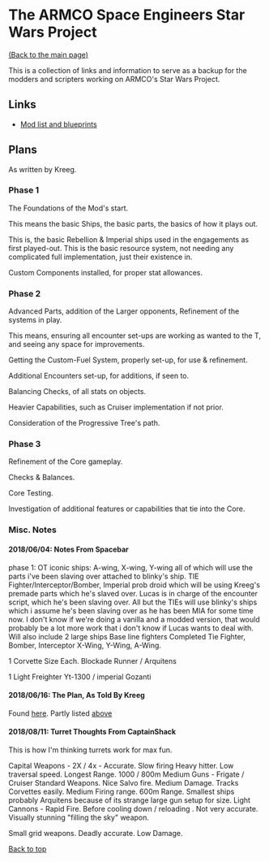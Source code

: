 # The ARMCO Space Engineers Star Wars Project
[(Back to the main page)](../README.md)

This is a collection of links and information to serve as a backup for the modders and scripters working on ARMCO's Star Wars Project.

## Links
- [Mod list and blueprints](mod-list.md)

## Plans
As written by Kreeg.
### Phase 1
The Foundations of the Mod's start.

This means the basic Ships, the basic parts, the basics of how it plays out.

This is, the basic Rebellion & Imperial ships used in the engagements as first played-out. This is the basic resource system, not needing any complicated full implementation, just their existence in.

Custom Components installed, for proper stat allowances.

### Phase 2
Advanced Parts, addition of the Larger opponents, Refinement of the systems in play.

This means, ensuring all encounter set-ups are working as wanted to the T, and seeing any space for improvements.

Getting the Custom-Fuel System, properly set-up, for use & refinement.

Additional Encounters set-up, for additions, if seen to.

Balancing Checks, of all stats on objects.

Heavier Capabilities, such as Cruiser implementation if not prior.

Consideration of the Progressive Tree's path.

### Phase 3
Refinement of the Core gameplay.

Checks & Balances.

Core Testing.

Investigation of additional features or capabilities that tie into the Core.

### Misc. Notes

#### 2018/06/04: Notes From Spacebar

phase 1: OT iconic ships: A-wing, X-wing, Y-wing all of which will use the parts i've been slaving over attached to blinky's ship. TIE Fighter/Interceptor/Bomber, Imperial prob droid which will be using Kreeg's premade parts which he's slaved over. Lucas is in charge of the encounter script, which he's been slaving over. All but the TIEs will use blinky's ships which i assume he's been slaving over as he has been MIA for some time now. I don't know if we're doing a vanilla and a modded version, that would probably be a lot more work that i don't know if Lucas wants to deal with. Will also include 2 large ships
Base line fighters Completed
Tie Fighter, Bomber, Interceptor
X-Wing, Y-Wing, A-Wing.

1 Corvette Size Each.
Blockade Runner / Arquitens

1 Light Freighter
Yt-1300 /  imperial Gozanti

#### 2018/06/16: The Plan, As Told By Kreeg

Found [here](/SW_Plan.txt). Partly listed [above](#Plans)

#### 2018/08/11: Turret Thoughts From CaptainShack

This is how I'm thinking turrets work for max fun.

Capital Weapons - 2X / 4x - Accurate. Slow firing Heavy hitter. Low traversal speed. Longest Range. 1000 / 800m
Medium Guns - Frigate / Cruiser Standard Weapons. Nice Salvo fire. Medium Damage. Tracks Corvettes easily. Medium Firing range. 600m Range.  Smallest ships probably Arquitens  because of its strange large gun setup for size.  Light Cannons - Rapid Fire. Before cooling down / reloading . Not very accurate. Visually stunning "filling the sky" weapon.

Small grid weapons. Deadly accurate. Low Damage.

[Back to top](#The-ARMCO-Space-Engineers-Star-Wars-Project)
